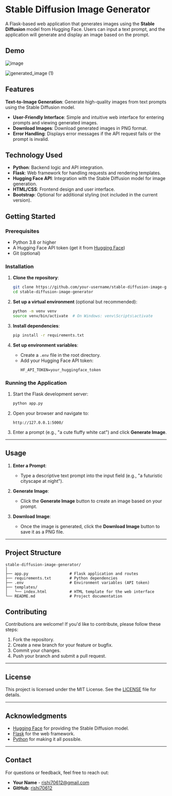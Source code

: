 
# Stable Diffusion Image Generator

A Flask-based web application that generates images using the **Stable Diffusion** model from Hugging Face. Users can input a text prompt, and the application will generate and display an image based on the prompt. 


## Demo
![image](https://github.com/user-attachments/assets/496f444e-8d61-4aaf-a305-93443d03e2a6)

![generated_image (1)](https://github.com/user-attachments/assets/396f1403-6e63-400b-8ef6-8ccce5e28b25)




## Features

 **Text-to-Image Generation**: Generate high-quality images from text prompts using the Stable Diffusion model.
- **User-Friendly Interface**: Simple and intuitive web interface for entering prompts and viewing generated images.
- **Download Images**: Download generated images in PNG format.
- **Error Handling**: Displays error messages if the API request fails or the prompt is invalid.



## Technology Used

- **Python**: Backend logic and API integration.
- **Flask**: Web framework for handling requests and rendering templates.
- **Hugging Face API**: Integration with the Stable Diffusion model for image generation.
- **HTML/CSS**: Frontend design and user interface.
- **Bootstrap**: Optional for additional styling (not included in the current version).
## Getting Started

### Prerequisites

- Python 3.8 or higher
- A Hugging Face API token (get it from [Hugging Face](https://huggingface.co/settings/tokens))
- Git (optional)

### Installation

1. **Clone the repository**:
   ```bash
   git clone https://github.com/your-username/stable-diffusion-image-generator.git
   cd stable-diffusion-image-generator
   ```

2. **Set up a virtual environment** (optional but recommended):
   ```bash
   python -m venv venv
   source venv/bin/activate  # On Windows: venv\Scripts\activate
   ```

3. **Install dependencies**:
   ```bash
   pip install -r requirements.txt
   ```

4. **Set up environment variables**:
   - Create a `.env` file in the root directory.
   - Add your Hugging Face API token:
     ```
     HF_API_TOKEN=your_huggingface_token
     ```

### Running the Application

1. Start the Flask development server:
   ```bash
   python app.py
   ```

2. Open your browser and navigate to:
   ```
   http://127.0.0.1:5000/
   ```

3. Enter a prompt (e.g., "a cute fluffy white cat") and click **Generate Image**.

---

## Usage

1. **Enter a Prompt**:
   - Type a descriptive text prompt into the input field (e.g., "a futuristic cityscape at night").

2. **Generate Image**:
   - Click the **Generate Image** button to create an image based on your prompt.

3. **Download Image**:
   - Once the image is generated, click the **Download Image** button to save it as a PNG file.

---

## Project Structure

```
stable-diffusion-image-generator/
│
├── app.py                  # Flask application and routes
├── requirements.txt        # Python dependencies
├── .env                    # Environment variables (API token)
├── templates/
│   └── index.html          # HTML template for the web interface
└── README.md               # Project documentation
```

## Contributing

Contributions are welcome! If you'd like to contribute, please follow these steps:

1. Fork the repository.
2. Create a new branch for your feature or bugfix.
3. Commit your changes.
4. Push your branch and submit a pull request.

---

## License

This project is licensed under the MIT License. See the [LICENSE](LICENSE) file for details.

---

## Acknowledgments

- [Hugging Face](https://huggingface.co/) for providing the Stable Diffusion model.
- [Flask](https://flask.palletsprojects.com/) for the web framework.
- [Python](https://www.python.org/) for making it all possible.

---

## Contact

For questions or feedback, feel free to reach out:

- **Your Name** - [rishi70612@gmail.com](mailto:rishi70612@gmail.com)
- **GitHub**: [rishi70612](https://github.com/rishi70612)

